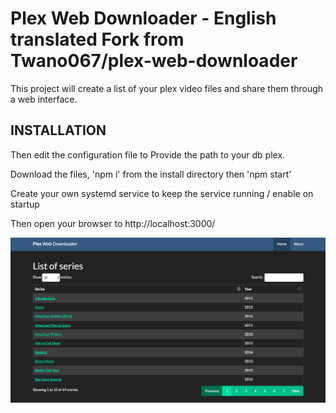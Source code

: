 Plex Web Downloader - English translated Fork from Twano067/plex-web-downloader
===============

This project will create a list of your plex video files and share them through a web interface.


INSTALLATION
--------------------

Then edit the configuration file to Provide the path to your db plex.

Download the files, 'npm i' from the install directory then 'npm start'

Create your own systemd service to keep the service running / enable on startup

Then open your browser to http://localhost:3000/

![Preview](/public/screenshot.png?raw=true)



